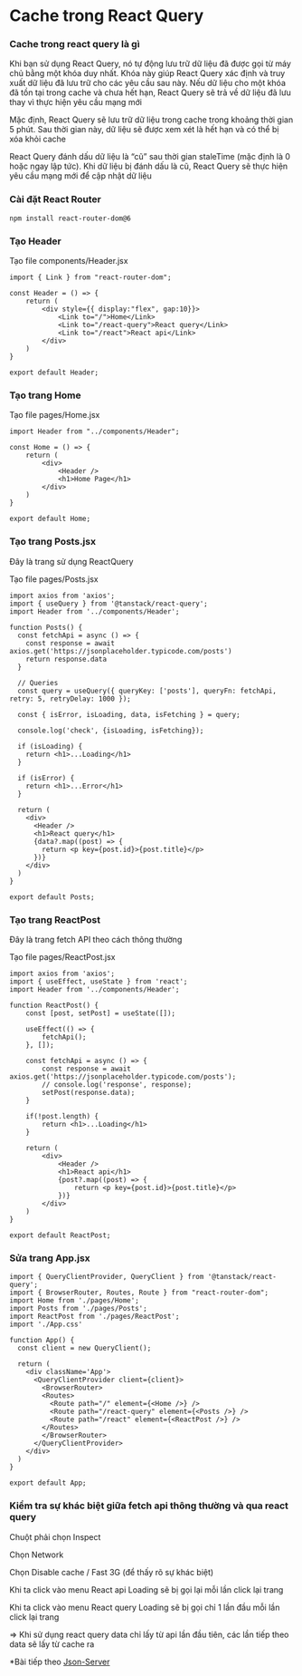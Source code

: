 # Cache trong React Query 

### Cache trong react query là gì

Khi bạn sử dụng React Query, nó tự động lưu trữ dữ liệu đã được gọi từ máy chủ bằng một khóa duy nhất. Khóa này giúp React Query xác định và truy xuất dữ liệu đã lưu trữ cho các yêu cầu sau này. Nếu dữ liệu cho một khóa đã tồn tại trong cache và chưa hết hạn, React Query sẽ trả về dữ liệu đã lưu thay vì thực hiện yêu cầu mạng mới

Mặc định, React Query sẽ lưu trữ dữ liệu trong cache trong khoảng thời gian 5 phút. Sau thời gian này, dữ liệu sẽ được xem xét là hết hạn và có thể bị xóa khỏi cache

React Query đánh dấu dữ liệu là “cũ” sau thời gian staleTime (mặc định là 0 hoặc ngay lập tức). Khi dữ liệu bị đánh dấu là cũ, React Query sẽ thực hiện yêu cầu mạng mới để cập nhật dữ liệu

### Cài đặt React Router

```
npm install react-router-dom@6
```

### Tạo Header

Tạo file components/Header.jsx

```
import { Link } from "react-router-dom";

const Header = () => {
    return (
        <div style={{ display:"flex", gap:10}}>
            <Link to="/">Home</Link>
            <Link to="/react-query">React query</Link>
            <Link to="/react">React api</Link>
        </div>
    )
}

export default Header;
```

### Tạo trang Home

Tạo file pages/Home.jsx
```
import Header from "../components/Header";

const Home = () => {
    return (
        <div>
            <Header />
            <h1>Home Page</h1>
        </div>
    )
}

export default Home;
```

### Tạo trang Posts.jsx

Đây là trang sử dụng ReactQuery

Tạo file pages/Posts.jsx

```
import axios from 'axios';
import { useQuery } from '@tanstack/react-query';
import Header from '../components/Header';

function Posts() {
  const fetchApi = async () => {
    const response = await axios.get('https://jsonplaceholder.typicode.com/posts')
    return response.data
  }

  // Queries
  const query = useQuery({ queryKey: ['posts'], queryFn: fetchApi, retry: 5, retryDelay: 1000 });

  const { isError, isLoading, data, isFetching } = query;
  
  console.log('check', {isLoading, isFetching});

  if (isLoading) {
    return <h1>...Loading</h1>
  }

  if (isError) {
    return <h1>...Error</h1>
  }

  return (
    <div>
      <Header />
      <h1>React query</h1>
      {data?.map((post) => {
        return <p key={post.id}>{post.title}</p>
      })}
    </div>
  )
}

export default Posts;
```

### Tạo trang ReactPost

Đây là trang fetch API theo cách thông thường

Tạo file pages/ReactPost.jsx

```
import axios from 'axios';
import { useEffect, useState } from 'react';
import Header from '../components/Header';

function ReactPost() {
    const [post, setPost] = useState([]);

    useEffect(() => {
        fetchApi();
    }, []);

    const fetchApi = async () => {
        const response = await axios.get('https://jsonplaceholder.typicode.com/posts');
        // console.log('response', response);
        setPost(response.data);
    }

    if(!post.length) {
        return <h1>...Loading</h1>
    }

    return (
        <div>
            <Header />
            <h1>React api</h1>
            {post?.map((post) => {
                return <p key={post.id}>{post.title}</p>
            })}
        </div>
    )
}

export default ReactPost;
```

### Sửa trang App.jsx

```
import { QueryClientProvider, QueryClient } from '@tanstack/react-query';
import { BrowserRouter, Routes, Route } from "react-router-dom";
import Home from './pages/Home';
import Posts from './pages/Posts';
import ReactPost from './pages/ReactPost';
import './App.css'

function App() {
  const client = new QueryClient();

  return (
    <div className='App'>
      <QueryClientProvider client={client}>
        <BrowserRouter>
        <Routes>
          <Route path="/" element={<Home />} />
          <Route path="/react-query" element={<Posts />} />
          <Route path="/react" element={<ReactPost />} />
        </Routes>
        </BrowserRouter>
      </QueryClientProvider>
    </div>
  )
}

export default App;
```

### Kiểm tra sự khác biệt giữa fetch api thông thường và qua react query

Chuột phải chọn Inspect 

Chọn Network 

Chọn Disable cache / Fast 3G (để thấy rõ sự khác biệt)

Khi ta click vào menu React api Loading sẽ bị gọi lại mỗi lần click lại trang

Khi ta click vào menu React query Loading sẽ bị gọi chỉ 1 lần đầu mỗi lần click lại trang

=> Khi sử dụng react query data chỉ lấy từ api lần đầu tiên, các lần tiếp theo data sẽ lấy từ cache ra

*Bài tiếp theo [Json-Server](session_004_jsonserver.md)